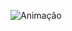 ![Animação](https://github.com/AmandaCylleno/DUO/assets/145169742/359463b3-9a24-4530-8cde-f77a8e5c6d80)
